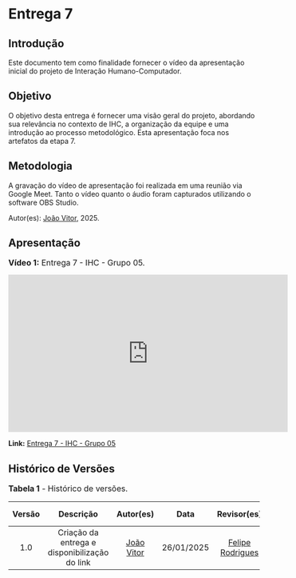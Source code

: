 # Entrega 7

## Introdução

Este documento tem como finalidade fornecer o vídeo da apresentação inicial do projeto de Interação Humano-Computador.

## Objetivo

O objetivo desta entrega é fornecer uma visão geral do projeto, abordando sua relevância no contexto de IHC, a organização da equipe e uma introdução ao processo metodológico. Esta apresentação foca nos artefatos da etapa 7.

## Metodologia

A gravação do vídeo de apresentação foi realizada em uma reunião via Google Meet. Tanto o vídeo quanto o áudio foram capturados utilizando o software OBS Studio.

Autor(es): [João Vitor](https://github.com/Jauzimm), 2025.

## Apresentação

<font size="3"><p style="text-align: left">**Vídeo 1:** Entrega 7 - IHC - Grupo 05.</p></font>

<iframe width="560" height="315" src="https://www.youtube.com/embed/FxRJUG-Bslk?si=EiXcXg8-WZNGFSTX" title="YouTube video player" frameborder="0" allow="accelerometer; autoplay; clipboard-write; encrypted-media; gyroscope; picture-in-picture; web-share" referrerpolicy="strict-origin-when-cross-origin" allowfullscreen></iframe>

**Link:** [Entrega 7 - IHC - Grupo 05](https://youtu.be/FxRJUG-Bslk)

## Histórico de Versões

<font size="3"><p style="text-align: left">**Tabela 1** - Histórico de versões.</p></font>

| Versão |                   Descrição                   |                      Autor(es)                      |    Data    | Revisor(es) | Data de revisão |
| :----: | :-------------------------------------------: | :-------------------------------------------------: | :--------: | :---------: | :-------------: |
|  1.0   | Criação da entrega e disponibilização do link | [João Vitor](https://github.com/Jauzimm) | 26/01/2025 |      [Felipe Rodrigues](https://github.com/felipeJRdev)       |     08/02/2025            |
